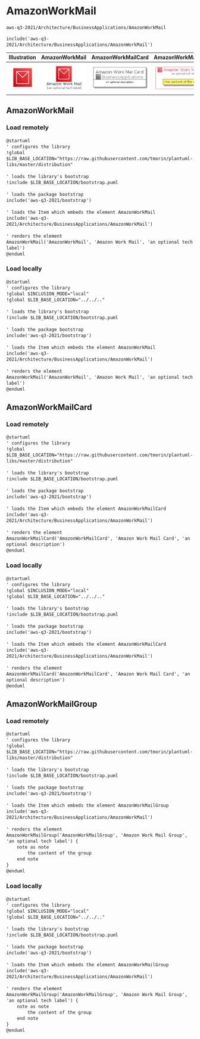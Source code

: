 # AmazonWorkMail


```text
aws-q3-2021/Architecture/BusinessApplications/AmazonWorkMail
```

```text
include('aws-q3-2021/Architecture/BusinessApplications/AmazonWorkMail')
```



| Illustration | AmazonWorkMail | AmazonWorkMailCard | AmazonWorkMailGroup |
| :---: | :---: | :---: | :---: |
| ![illustration for Illustration](../../../aws-q3-2021/Architecture/BusinessApplications/AmazonWorkMail.png) | ![illustration for AmazonWorkMail](../../../aws-q3-2021/Architecture/BusinessApplications/AmazonWorkMail.Local.png) | ![illustration for AmazonWorkMailCard](../../../aws-q3-2021/Architecture/BusinessApplications/AmazonWorkMailCard.Local.png) | ![illustration for AmazonWorkMailGroup](../../../aws-q3-2021/Architecture/BusinessApplications/AmazonWorkMailGroup.Local.png) |




## AmazonWorkMail

### Load remotely
```plantuml
@startuml
' configures the library
!global $LIB_BASE_LOCATION="https://raw.githubusercontent.com/tmorin/plantuml-libs/master/distribution"

' loads the library's bootstrap
!include $LIB_BASE_LOCATION/bootstrap.puml

' loads the package bootstrap
include('aws-q3-2021/bootstrap')

' loads the Item which embeds the element AmazonWorkMail
include('aws-q3-2021/Architecture/BusinessApplications/AmazonWorkMail')

' renders the element
AmazonWorkMail('AmazonWorkMail', 'Amazon Work Mail', 'an optional tech label')
@enduml
```

### Load locally
```plantuml
@startuml
' configures the library
!global $INCLUSION_MODE="local"
!global $LIB_BASE_LOCATION="../../.."

' loads the library's bootstrap
!include $LIB_BASE_LOCATION/bootstrap.puml

' loads the package bootstrap
include('aws-q3-2021/bootstrap')

' loads the Item which embeds the element AmazonWorkMail
include('aws-q3-2021/Architecture/BusinessApplications/AmazonWorkMail')

' renders the element
AmazonWorkMail('AmazonWorkMail', 'Amazon Work Mail', 'an optional tech label')
@enduml
```

## AmazonWorkMailCard

### Load remotely
```plantuml
@startuml
' configures the library
!global $LIB_BASE_LOCATION="https://raw.githubusercontent.com/tmorin/plantuml-libs/master/distribution"

' loads the library's bootstrap
!include $LIB_BASE_LOCATION/bootstrap.puml

' loads the package bootstrap
include('aws-q3-2021/bootstrap')

' loads the Item which embeds the element AmazonWorkMailCard
include('aws-q3-2021/Architecture/BusinessApplications/AmazonWorkMail')

' renders the element
AmazonWorkMailCard('AmazonWorkMailCard', 'Amazon Work Mail Card', 'an optional description')
@enduml
```

### Load locally
```plantuml
@startuml
' configures the library
!global $INCLUSION_MODE="local"
!global $LIB_BASE_LOCATION="../../.."

' loads the library's bootstrap
!include $LIB_BASE_LOCATION/bootstrap.puml

' loads the package bootstrap
include('aws-q3-2021/bootstrap')

' loads the Item which embeds the element AmazonWorkMailCard
include('aws-q3-2021/Architecture/BusinessApplications/AmazonWorkMail')

' renders the element
AmazonWorkMailCard('AmazonWorkMailCard', 'Amazon Work Mail Card', 'an optional description')
@enduml
```

## AmazonWorkMailGroup

### Load remotely
```plantuml
@startuml
' configures the library
!global $LIB_BASE_LOCATION="https://raw.githubusercontent.com/tmorin/plantuml-libs/master/distribution"

' loads the library's bootstrap
!include $LIB_BASE_LOCATION/bootstrap.puml

' loads the package bootstrap
include('aws-q3-2021/bootstrap')

' loads the Item which embeds the element AmazonWorkMailGroup
include('aws-q3-2021/Architecture/BusinessApplications/AmazonWorkMail')

' renders the element
AmazonWorkMailGroup('AmazonWorkMailGroup', 'Amazon Work Mail Group', 'an optional tech label') {
    note as note
        the content of the group
    end note
}
@enduml
```

### Load locally
```plantuml
@startuml
' configures the library
!global $INCLUSION_MODE="local"
!global $LIB_BASE_LOCATION="../../.."

' loads the library's bootstrap
!include $LIB_BASE_LOCATION/bootstrap.puml

' loads the package bootstrap
include('aws-q3-2021/bootstrap')

' loads the Item which embeds the element AmazonWorkMailGroup
include('aws-q3-2021/Architecture/BusinessApplications/AmazonWorkMail')

' renders the element
AmazonWorkMailGroup('AmazonWorkMailGroup', 'Amazon Work Mail Group', 'an optional tech label') {
    note as note
        the content of the group
    end note
}
@enduml
```

